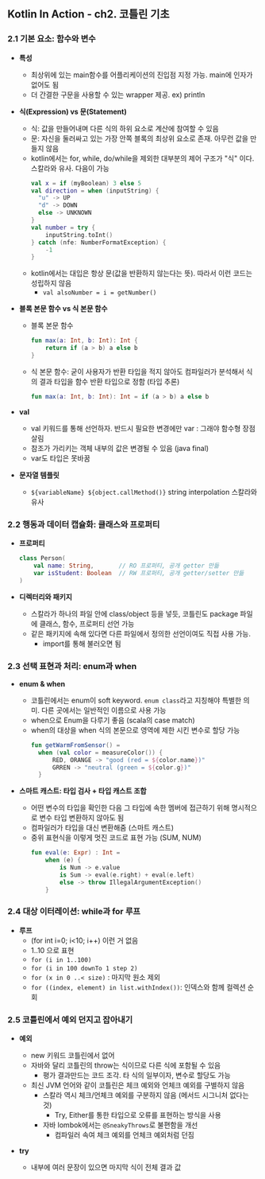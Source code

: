 ## Kotlin In Action - ch2. 코틀린 기초
### 2.1 기본 요소: 함수와 변수
- **특성**
  - 최상위에 있는 main함수를 어플리케이션의 진입점 지정 가능. main에 인자가 없어도 됨
  - 더 간결한 구문을 사용할 수 있는 wrapper 제공. ex) println

- **식(Expression) vs 문(Statement)**
  - 식: 값을 만들어내며 다른 식의 하위 요소로 계산에 참여할 수 있음
  - 문: 자신을 둘러싸고 있는 가장 안쪽 블록의 최상위 요소로 존재. 아무런 값을 만들지 않음
  - kotlin에서는 for, while, do/while을 제외한 대부분의 제어 구조가 "식" 이다. 스칼라와 유사. 다음이 가능
    ```kotlin
    val x = if (myBoolean) 3 else 5
    val direction = when (inputString) {
      "u" -> UP
      "d" -> DOWN
      else -> UNKNOWN
    }
    val number = try {
        inputString.toInt()
    } catch (nfe: NumberFormatException) {
        -1
    }
    ```
  - kotlin에서는 대입은 항상 문(값을 반환하지 않는다는 뜻). 따라서 이런 코드는 성립하지 않음
    - `val alsoNumber = i = getNumber()`

- **블록 본문 함수 vs 식 본문 함수**
  - 블록 본문 함수
    ```kotlin
    fun max(a: Int, b: Int): Int {
        return if (a > b) a else b
    }
    ```
  - 식 본문 함수: 굳이 사용자가 반환 타입을 적지 않아도 컴파일러가 분석해서 식의 결과 타입을 함수 반환 타입으로 정함 (타입 추론)
    ```kotlin
    fun max(a: Int, b: Int): Int = if (a > b) a else b
    ```

- **val**
  - val 키워드를 통해 선언하자. 반드시 필요한 변경에만 var : 그래야 함수형 장점 살림
  - 참조가 가리키는 객체 내부의 값은 변경될 수 있음 (java final)
  - var도 타입은 못바꿈

- **문자열 템플릿**
  - `${variableName} ${object.callMethod()}` string interpolation 스칼라와 유사

### 2.2 행동과 데이터 캡슐화: 클래스와 프로퍼티
- **프로퍼티**
  ```kotlin
  class Person(
      val name: String,       // RO 프로퍼티, 공개 getter 만듦
      var isStudent: Boolean  // RW 프로퍼티, 공개 getter/setter 만듦
  )
  ```
  
- **디렉터리와 패키지**
  - 스칼라가 하나의 파일 안에 class/object 등을 넣듯, 코틀린도 package 파일에 클래스, 함수, 프로퍼티 선언 가능
  - 같은 패키지에 속해 있다면 다른 파일에서 정의한 선언이여도 직접 사용 가능.
    - import를 통해 불러오면 됨

### 2.3 선택 표현과 처리: enum과 when
- **enum & when**
  - 코틀린에서는 enum이 soft keyword. `enum class`라고 지칭해야 특별한 의미. 다른 곳에서는 일반적인 이름으로 사용 가능
  - when으로 Enum을 다루기 좋음 (scala의 case match)
  - when의 대상을 when 식의 본문으로 영역에 제한 시킨 변수로 할당 가능
    ```kotlin
    fun getWarmFromSensor() = 
      when (val color = measureColor()) {
          RED, ORANGE -> "good (red = ${color.name})"
          GRREN -> "neutral (green = ${color.g})"
      }
    ```

- **스마트 캐스트: 타입 검사 + 타입 캐스트 조합**
  - 어떤 변수의 타입을 확인한 다음 그 타입에 속한 멤버에 접근하기 위해 명시적으로 변수 타입 변환하지 않아도 됨
  - 컴파일러가 타입을 대신 변환해줌 (스마트 캐스트)
  - 중위 표현식을 이렇게 멋진 코드로 표현 가능 (SUM, NUM)
    ```kotlin
    fun eval(e: Expr) : Int =
        when (e) {
            is Num -> e.value
            is Sum -> eval(e.right) + eval(e.left)
            else -> throw IllegalArgumentException()
        }
    ```

### 2.4 대상 이터레이션: while과 for 루프
- **루프**
  - (for int i=0; i<10; i++) 이런 거 없음
  - 1..10 으로 표현
  - `for (i in 1..100)`
  - `for (i in 100 downTo 1 step 2)`
  - `for (x in 0 ..< size)` : 마지막 원소 제외
  - `for ((index, element) in list.withIndex())`: 인덱스와 함께 컬렉션 순회

### 2.5 코틀린에서 예외 던지고 잡아내기
- **예외**
  - new 키워드 코틀린에서 없어
  - 자바와 달리 코틀린의 throw는 식이므로 다른 식에 포함될 수 있음
    - 평가 결과만드는 코드 조각. 타 식의 일부이자, 변수로 할당도 가능
  - 최신 JVM 언어와 같이 코틀린은 체크 예외와 언체크 예외를 구별하지 않음
    - 스칼라 역시 체크/언체크 예외를 구분하지 않음 (메서드 시그니처 없다는 것)
      - Try, Either를 통한 타입으로 오류를 표현하는 방식을 사용
    - 자바 lombok에서는 `@SneakyThrows`로 불편함을 개선
      - 컴파일러 속여 체크 예외를 언체크 예외처럼 던짐

- **try**
  - 내부에 여러 문장이 있으면 마지막 식이 전체 결과 값
